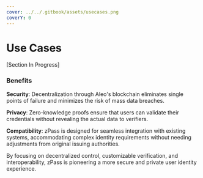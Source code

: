 ```yaml
---
cover: ../../.gitbook/assets/usecases.png
coverY: 0
---
```


# Use Cases

\[Section In Progress]

### Benefits

**Security**: Decentralization through Aleo's blockchain eliminates single points of failure and minimizes the risk of mass data breaches.

**Privacy**: Zero-knowledge proofs ensure that users can validate their credentials without revealing the actual data to verifiers.

**Compatibility**: zPass is designed for seamless integration with existing systems, accommodating complex identity requirements without needing adjustments from original issuing authorities.

By focusing on decentralized control, customizable verification, and interoperability, zPass is pioneering a more secure and private user identity experience.
